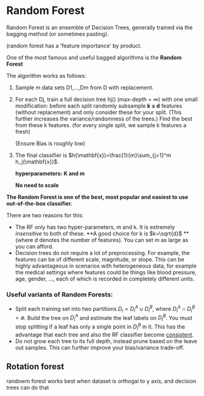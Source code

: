 # Random Forest

Random Forest is an ensemble of Decision Trees, generally trained via the bagging method (or sometimes pasting).

(random forest has a 'feature importance' by product.





One of the most famous and useful bagged algorithms is the **Random Forest**

The algorithm works as follows:

1. Sample m data sets D1,…,Dm from D with replacement.

2. For each Dj, train a full decision tree hj() (max-depth = ∞) with one small modification: before each split randomly subsample **k ≤ d** features (without replacement) and only consider these for your split. (This further increases the variance/randomness of the trees.) Find the best from these k features. (for every single split, we sample k features a fresh)

   (Ensure Bias is roughly low)

3. The final classifier is $h(\mathbf{x})=\frac{1}{m}\sum_{j=1}^m h_j(\mathbf{x})$.

    

    

   **hyperparameters: K and m**   

   **No need to scale**

**The Random Forest is one of the best, most popular and easiest to use out-of-the-box classifier.**



There are two reasons for this:

- The RF only has two hyper-parameters, m and k. It is extremely *insensitive* to both of these. **A good choice for k is $k=\sqrt{d}$ **(where d denotes the number of features). You can set m as large as you can afford.
- Decision trees do not require a lot of preprocessing. For example, the features can be of different scale, magnitude, or slope. This can be highly advantageous in scenarios with heterogeneous data, for example the medical settings where features could be things like blood pressure, age, gender, ..., each of which is recorded in completely different units.



### Useful variants of Random Forests:

- Split each training set into two partitions $D_l=D_l^A\cup D_l^B$, where $D_l^A\cap D_l^B=\emptyset$. Build the tree on $D_l^A$ and estimate the leaf labels on $D_l^B$. You must stop splitting if a leaf has only a single point in $D_l^B$ in it. This has the advantage that each tree and also the RF classifier become [consistent](https://en.wikipedia.org/wiki/Consistency_(statistics)).
- Do not grow each tree to its full depth, instead prune based on the leave out samples. This can further improve your bias/variance trade-off.





## Rotation forest

randowm forest works best when dataset is orthogal to y axis, and decision trees can do that